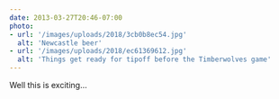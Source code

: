 ```yaml
---
date: 2013-03-27T20:46-07:00
photo:
- url: '/images/uploads/2018/3cb0b8ec54.jpg'
  alt: 'Newcastle beer'
- url: '/images/uploads/2018/ec61369612.jpg'
  alt: 'Things get ready for tipoff before the Timberwolves game'
---
```

Well this is exciting…

